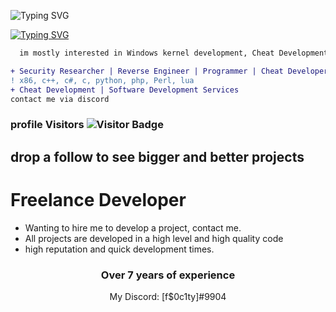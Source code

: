 ![Typing SVG](https://readme-typing-svg.herokuapp.com/?lines=Hello+World!) <br/>


[![Typing SVG](https://readme-typing-svg.herokuapp.com?font=Fira+Code&pause=1000&color=4211FF&background=24831200&width=435&lines=HELLO+WELCOME+-+INCODE;Reverse+%26%26+Kernel+Developer)](https://git.io/typing-svg)







```diff
  im mostly interested in Windows kernel development, Cheat Development and programming.

+ Security Researcher | Reverse Engineer | Programmer | Cheat Developer  
! x86, c++, c#, c, python, php, Perl, lua
+ Cheat Development | Software Development Services
contact me via discord

```


### profile Visitors ![Visitor Badge](https://visitor-badge.laobi.icu/badge?page_id=DefaultO.DefaultO)



## drop a follow to see bigger and better projects


# Freelance Developer
- Wanting to hire me to develop a project, contact me.
- All projects are developed in a high level and high quality code 
- high reputation and quick development times.


<h3 align="center">Over 7 years of experience</h4>
<p align="center">My Discord: [f$0c1ty]#9904</p>


</pre><br>